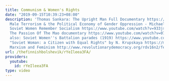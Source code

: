```yaml
---
title: Communism & Women's Rights
date: "2019-09-15T10:39:23+08:00"
description: 'Thomas Sankara: The Upright Man Full Documentary https://www.youtube.com/watch?v=kItKeYK9D3k&t=399s
  Male Terrorism & the Political Economy of Gender Oppression - Michael Parenti https://www.youtube.com/watch?v=xUv_dtVLNPg&t=4286s
  Soviet Women Remember Socialism https://www.youtube.com/watch?v=933jsB5ChlA&t=4s
  The Passion Of The Mao documentary https://www.youtube.com/watch?v=070ulfmvtLA See
  also: Soviet Women''s Battalion parades (1919) https://www.youtube.com/watch?v=CqlGGFf2pgE
  "Soviet Woman: a Citizen with Equal Rights" by N. Krupskaya https://mltheory.files.wordpress.com/2017/06/soviet_woman_a_citizen_with_equal_rights_krupskaya.pdf
  Marxism and Feminism http://www.revolutionarydemocracy.org/rdv16n2/feminism.htm#1'
url: /thefinnishbolshevik/rYeIleea3FA/
providers:
  youtube:
    id: rYeIleea3FA
type: video
---
```

